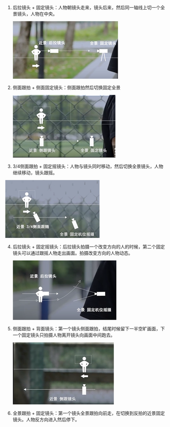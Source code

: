 1. 后拉镜头 + 固定镜头：人物朝镜头走来，镜头后来，然后同一轴线上切一个全景镜头，人物在中央。

   ![](./images/1.png)

2. 侧面跟拍 + 侧面固定镜头：侧面跟拍然后切换固定全景

   ![](./images/2.png)

3.  3/4侧面跟拍 + 固定摇镜头：人物与镜头同时移动，然后切换全景镜头，人物继续移动，镜头跟摇。

   ![](./images/3.png)

4. 后拉镜头 + 固定摇镜头：后拉镜头拍摄一个改变方向的人的时候，第二个固定镜头可以通过跟摇人物走出画面。拍摄改变方向的人物动态。

   ![](./images/4.png)

5. 侧面跟拍 + 背面镜头：第一个镜头侧面跟拍，结尾时候留下一半空旷画面，下一个固定镜头只拍摄人物离开镜头向画面中间跑去。

   ![](./images/5.png)

6. 全景跟拍 + 固定镜头：第一个镜头全景跟拍向前走，在切换到反拍的近景固定镜头。人物反方向进入然后停下。

